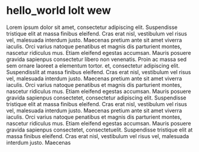 # hello_world lolt wew
Lorem ipsum dolor sit amet, consectetur adipiscing elit. Suspendisse tristique elit at massa finibus eleifend. Cras erat nisl, vestibulum vel risus vel, malesuada interdum justo. Maecenas pretium ante sit amet viverra iaculis. Orci varius natoque penatibus et magnis dis parturient montes, nascetur ridiculus mus. Etiam eleifend egestas accumsan. Mauris posuere gravida sapienpus consectetur libero non venenatis. Proin ac massa sed sem ornare laoreet a elementum tortor.
et, consectetur adipiscing elit. Suspendisslit at massa finibus eleifend. Cras erat nisl, vestibulum vel risus vel, malesuada interdum justo. Maecenas pretium ante sit amet viverra iaculis. Orci varius natoque penatibus et magnis dis parturient montes, nascetur ridiculus mus. Etiam eleifend egestas accumsan. Mauris posuere gravida sapienpus consectetet, consectetur adipiscing elit. Suspendisse tristique elit at massa finibus eleifend. Cras erat nisl, vestibulum vel risus vel, malesuada interdum justo. Maecenas pretium ante sit amet viverra iaculis. Orci varius natoque penatibus et magnis dis parturient montes, nascetur ridiculus mus. Etiam eleifend egestas accumsan. Mauris posuere gravida sapienpus consectetet, consectetuelit. Suspendisse tristique elit at massa finibus eleifend. Cras erat nisl, vestibulum vel risus vel, malesuada interdum justo. Maecenas    
